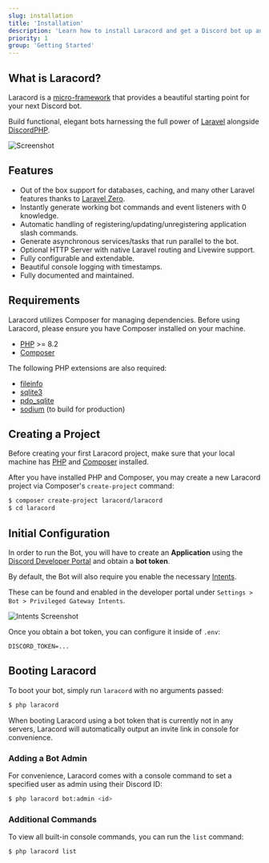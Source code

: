 ```yaml
---
slug: installation
title: 'Installation'
description: 'Learn how to install Laracord and get a Discord bot up and running in just a few steps.'
priority: 1
group: 'Getting Started'
---
```


## What is Laracord?

Laracord is a [micro-framework](https://github.com/laracord/framework) that provides a beautiful starting point for your next Discord bot.

Build functional, elegant bots harnessing the full power of [Laravel](https://laravel.com/) alongside [DiscordPHP](https://github.com/discord-php/DiscordPHP).

![Screenshot](/images/laracord-cli.png)

## Features

- Out of the box support for databases, caching, and many other Laravel features thanks to [Laravel Zero](https://laravel-zero.com/).
- Instantly generate working bot commands and event listeners with 0 knowledge.
- Automatic handling of registering/updating/unregistering application slash commands.
- Generate asynchronous services/tasks that run parallel to the bot.
- Optional HTTP Server with native Laravel routing and Livewire support.
- Fully configurable and extendable.
- Beautiful console logging with timestamps.
- Fully documented and maintained.

## Requirements

Laracord utilizes Composer for managing dependencies. Before using Laracord, please ensure you have Composer installed on your machine.

- [PHP](https://www.php.net/releases/) >= 8.2
- [Composer](https://getcomposer.org/)

The following PHP extensions are also required:

- [fileinfo](https://www.php.net/manual/en/book.fileinfo.php)
- [sqlite3](https://www.php.net/manual/en/book.sqlite3.php)
- [pdo_sqlite](https://www.php.net/manual/en/ref.pdo-sqlite.php)
- [sodium](https://www.php.net/manual/en/book.sodium.php) (to build for production)

## Creating a Project

Before creating your first Laracord project, make sure that your local machine has [PHP](https://secure.php.net/manual/en/install.php) and [Composer](https://getcomposer.org/download/) installed.

After you have installed PHP and Composer, you may create a new Laracord project via Composer's `create-project` command:

```sh
$ composer create-project laracord/laracord
$ cd laracord
```

## Initial Configuration

In order to run the Bot, you will have to create an **Application** using the [Discord Developer Portal](https://discord.com/developers/applications) and obtain a **bot token**.

By default, the Bot will also require you enable the necessary [Intents](https://discord.com/developers/docs/topics/gateway#gateway-intents).

These can be found and enabled in the developer portal under `Settings > Bot > Privileged Gateway Intents`.

![Intents Screenshot](/images/discord-intents.png)

Once you obtain a bot token, you can configure it inside of `.env`:

```env
DISCORD_TOKEN=...
```

## Booting Laracord

To boot your bot, simply run `laracord` with no arguments passed:

```sh
$ php laracord
```

When booting Laracord using a bot token that is currently not in any servers, Laracord will automatically output an invite link in console for convenience.

### Adding a Bot Admin

For convenience, Laracord comes with a console command to set a specified user as admin using their Discord ID:

```sh
$ php laracord bot:admin <id>
```

### Additional Commands

To view all built-in console commands, you can run the `list` command:

```sh
$ php laracord list
```
